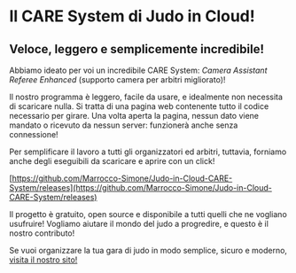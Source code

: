 # Il CARE System di Judo in Cloud!

## Veloce, leggero e semplicemente incredibile!

Abbiamo ideato per voi un incredibile CARE System: _Camera Assistant Referee Enhanced_ (supporto camera per arbitri migliorato)!

Il nostro programma è leggero, facile da usare, e idealmente non necessita di scaricare nulla. Si tratta di una pagina web contenente tutto il codice necessario per girare. Una volta aperta la pagina, nessun dato viene mandato o ricevuto da nessun server: funzionerà anche senza connessione!

Per semplificare il lavoro a tutti gli organizzatori ed arbitri, tuttavia, forniamo anche degli eseguibili da scaricare e aprire con un click!

[https://github.com/Marrocco-Simone/Judo-in-Cloud-CARE-System/releases](https://github.com/Marrocco-Simone/Judo-in-Cloud-CARE-System/releases)

Il progetto è gratuito, open source e disponibile a tutti quelli che ne vogliano usufruire! Vogliamo aiutare il mondo del judo a progredire, e questo è il nostro contributo!

Se vuoi organizzare la tua gara di judo in modo semplice, sicuro e moderno, [visita il nostro sito!](https://www.judoincloud.com)
